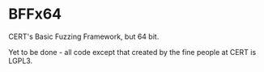 # BFFx64
CERT's Basic Fuzzing Framework, but 64 bit. 

Yet to be done - all code except that created by the fine people at CERT is LGPL3.
